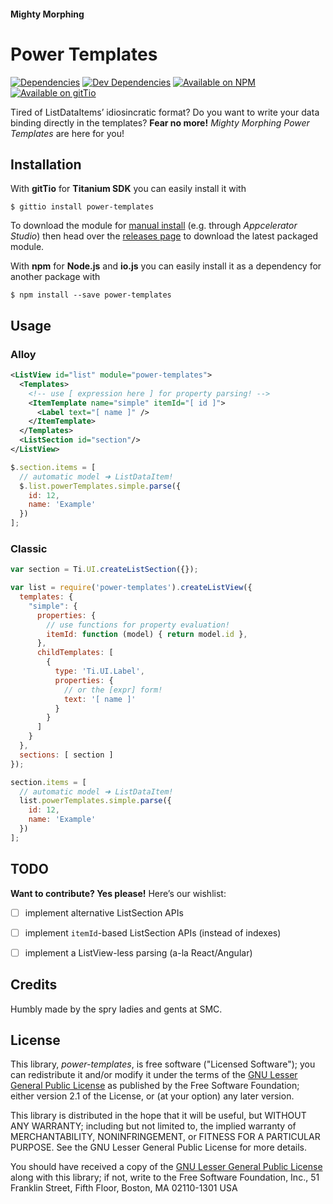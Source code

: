 
#### Mighty Morphing
# Power Templates

[![Dependencies](https://david-dm.org/smclab/power-templates/status.svg?style=flat-square)](https://david-dm.org/smclab/power-templates#info=dependencies)
[![Dev Dependencies](https://david-dm.org/smclab/power-templates/dev-status.svg?style=flat-square)](https://david-dm.org/smclab/power-templates#info=devDependencies)
[![Available on NPM](https://img.shields.io/npm/v/power-templates.svg?style=flat-square)](https://www.npmjs.org/package/power-templates)
[![Available on gitTio](https://img.shields.io/badge/available_on-gitTio-00B4CC.svg?style=flat-square)](http://gitt.io/component/power-templates)

Tired of ListDataItems’ idiosincratic format? Do you want to write your data binding directly in the templates? **Fear no more!** *Mighty Morphing Power Templates* are here for you!


Installation
------------

With **gitTio** for  **Titanium SDK** you can easily install it with

    $ gittio install power-templates

To download the module for [manual install][mi] (e.g. through *Appcelerator Studio*) then head over the [releases page][rp] to download the latest packaged module.

With **npm** for **Node.js** and **io.js** you can easily install it as a dependency for another package with

    $ npm install --save power-templates

[mi]: http://docs.appcelerator.com/titanium/latest/#!/guide/Using_a_Module
[rp]: https://github.com/smclab/power-templates/releases


Usage
-----

### Alloy

```xml
<ListView id="list" module="power-templates">
  <Templates>
    <!-- use [ expression here ] for property parsing! -->
    <ItemTemplate name="simple" itemId="[ id ]">
      <Label text="[ name ]" />
    </ItemTemplate>
  </Templates>
  <ListSection id="section"/>
</ListView>
```

```js
$.section.items = [
  // automatic model ➜ ListDataItem!
  $.list.powerTemplates.simple.parse({
    id: 12,
    name: 'Example'
  })
];
```

### Classic

```js
var section = Ti.UI.createListSection({});

var list = require('power-templates').createListView({
  templates: {
    "simple": {
      properties: {
        // use functions for property evaluation!
        itemId: function (model) { return model.id },
      },
      childTemplates: [
        {
          type: 'Ti.UI.Label',
          properties: {
            // or the [expr] form!
            text: '[ name ]'
          }
        }
      ]
    }
  },
  sections: [ section ]
});

section.items = [
  // automatic model ➜ ListDataItem!
  list.powerTemplates.simple.parse({
    id: 12,
    name: 'Example'
  })
];
```


TODO
----

**Want to contribute? Yes please!** Here’s our wishlist:

- [ ] implement alternative ListSection APIs
- [ ] implement `itemId`-based ListSection APIs (instead of indexes)
- [ ] implement a ListView-less parsing (a-la React/Angular)


Credits
-------

Humbly made by the spry ladies and gents at SMC.


License
-------

This library, *power-templates*, is free software ("Licensed Software"); you can
redistribute it and/or modify it under the terms of the [GNU Lesser General
Public License](http://www.gnu.org/licenses/lgpl-2.1.html) as published by the
Free Software Foundation; either version 2.1 of the License, or (at your
  option) any later version.

  This library is distributed in the hope that it will be useful, but WITHOUT ANY
  WARRANTY; including but not limited to, the implied warranty of MERCHANTABILITY,
  NONINFRINGEMENT, or FITNESS FOR A PARTICULAR PURPOSE. See the GNU Lesser General
  Public License for more details.

  You should have received a copy of the [GNU Lesser General Public
  License](http://www.gnu.org/licenses/lgpl-2.1.html) along with this library; if
  not, write to the Free Software Foundation, Inc., 51 Franklin Street, Fifth
  Floor, Boston, MA 02110-1301 USA
